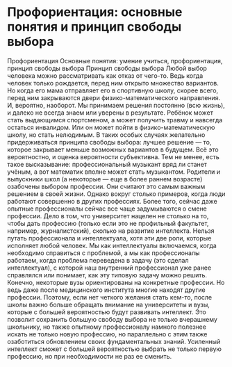 # Профориентация: основные понятия и принцип свободы выбора

Профориентация
Основные понятия: умение учиться, профориентация, принцип свободы выбора
Принцип свободы выбора
Любой выбор человека можно рассматривать как отказ от чего-то. Ведь когда человек только рождается, перед ним открыто множество вариантов. Но когда его мама отправляет его в спортивную школу, скорее всего, перед ним закрываются двери физико-математического направления. И, вероятно, наоборот.
Мы принимаем решения постоянно (всю жизнь), и далеко не всегда знаем или уверены в результате. Ребёнок может стать выдающимся спортсменом, а может получить травму и навсегда остаться инвалидом. Или он может пойти в физико-математическую школу, но стать нелюдимым.
В таких особых случаях желательно придерживаться принципа свободы выбора: лучшее решение — то, которое закрывает меньше возможных вариантов в будущем. Всё это вероятностно, и оценка вероятности субъективна. Тем не менее, есть такое высказывание: профессиональный музыкант вряд ли станет учёным, а вот математик вполне может стать музыкантом.
Родители и выпускники школ (а некоторые — еще в более раннем возрасте) озабочены выбором профессии. Они считают это самым важным решением в своей жизни. Однако вокруг столько примеров, когда люди работают совершенно в других профессиях. Более того, сейчас даже опытные профессионалы сейчас все чаще задумываются о смене профессии.
Дело в том, что университет нацелен не столько на то, чтобы дать профессию (только если это не профильный факультет, например, журналистский), сколько на развитие интеллекта. Нельзя путать профессионала и интеллектуала, хотя эти две роли, которые исполняет любой человек. Мы как интеллектуалы включаемся, когда необходимо справиться с проблемой, а мы как профессионалы работаем, когда проблема переведена в задачу (это сделал интеллектуал), с которой наш внутренний профессионал уже ранее справлялся или понимает, как эту типовую задачу можно решить.
Конечно, некоторые вузы ориентированы на конкретные профессии. Но ведь даже после медицинского института многие находят другие профессии. Поэтому, если нет четкого желания стать кем-то, после школы важно больше обращать внимание на университеты и вузы, которые с большей вероятностью будут развивать интеллект. Это позволит сохранить большую свободу выбора не только вчерашнему школьнику, но также опытному профессионалу намного полезнее искать не только новую профессию, но параллельно с этим также озаботиться обновлением своих фундаментальных знаний. Усиленный интеллект сможет с большей вероятностью выбрать не только первую профессию, но при необходимости не раз ее сменить.
